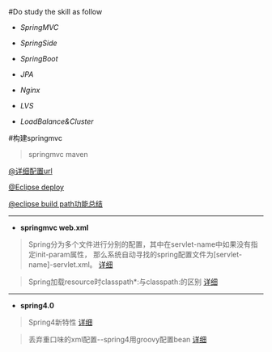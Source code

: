 #Do study the skill as follow

- *SpringMVC*

- *SpringSide*

- *SpringBoot* 

- *JPA*

- *Nginx*

- *LVS*

- *LoadBalance&Cluster* 




#构建springmvc
> springmvc maven


[@详细配置url](http://www.360doc.com/content/12/0223/11/834950_188852804.shtml)

[@Eclipse deploy](http://zk1878.iteye.com/blog/1222330)

[@eclipse build path功能总结](http://blog.csdn.net/cheney521/article/details/8526414)



-----------------

- **springmvc  web.xml**

> Spring分为多个文件进行分别的配置，其中在servlet-name中如果没有指定init-param属性，
那么系统自动寻找的spring配置文件为[servlet-name]-servlet.xml。
[详细](http://blog.csdn.net/wendellup/article/details/8270239)

> Spring加载resource时classpath*:与classpath:的区别
[详细](http://blog.csdn.net/kkdelta/article/details/5507799)

----------------------------
- **spring4.0**

> Spring4新特性 [详细](http://jinnianshilongnian.iteye.com/blog/1989381)

> 丢弃重口味的xml配置--spring4用groovy配置bean [详细](http://blog.csdn.net/kiwi_coder/article/details/17467965)



